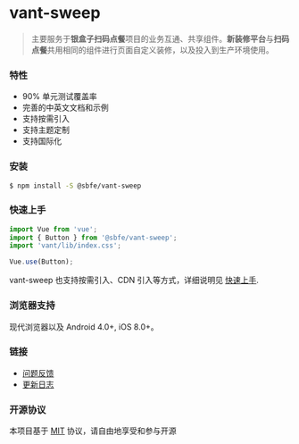 # vant-sweep

> 主要服务于**银盒子扫码点餐**项目的业务互通、共享组件。**新装修平台**与**扫码点餐**共用相同的组件进行页面自定义装修，以及投入到生产环境使用。

### 特性
- 90% 单元测试覆盖率
- 完善的中英文文档和示例
- 支持按需引入
- 支持主题定制
- 支持国际化


### 安装

``` bash
$ npm install -S @sbfe/vant-sweep
```

### 快速上手

```js
import Vue from 'vue';
import { Button } from '@sbfe/vant-sweep';
import 'vant/lib/index.css';

Vue.use(Button);
```

vant-sweep 也支持按需引入、CDN 引入等方式，详细说明见 [快速上手](https://sbfet.github.io/vant-sweep#/quickstart).

### 浏览器支持
现代浏览器以及 Android 4.0+, iOS 8.0+。

### 链接
- [问题反馈](https://github.com/sbfet/vant-sweep/issues)
- [更新日志](https://github.com/sbfet/vant-sweep/releases)

### 开源协议
本项目基于 [MIT](https://zh.wikipedia.org/wiki/MIT%E8%A8%B1%E5%8F%AF%E8%AD%89) 协议，请自由地享受和参与开源

